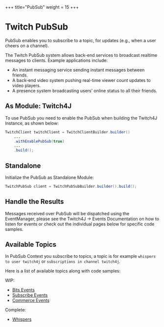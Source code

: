 +++
title="PubSub"
weight = 15
+++

# Twitch PubSub

PubSub enables you to subscribe to a topic, for updates (e.g., when a user cheers on a channel).

The Twitch PubSub system allows back-end services to broadcast realtime messages to clients. Example applications include:

* An instant messaging service sending instant messages between friends.
* A back-end video system pushing real-time viewer count updates to video players.
* A presence system broadcasting users’ online status to all their friends.

## As Module: Twitch4J

To use PubSub you need to enable the PubSub when building the Twitch4J Instance, as shown below:

```java
TwitchClient twitchClient = TwitchClientBuilder.builder()
    ...
    .withEnablePubSub(true)
    ...
    .build();
```

## Standalone

Initialize the PubSub as Standalone Module:

```java
TwitchPubSub client = TwitchPubSubBuilder.builder().build();
```

## Handle the Results

Messages received over PubSub will be dispatched using the EventManager, please see the Twitch4J -> Events Documentation on how to listen for events or check out the individual pages below for specific code samples.

## Available Topics

In PubSub Context you subscribe to topics, a topic is for example `whispers to user twitch4j` or `subscriptions in channel twitch4j`.

Here is a list of available topics along with code samples:

WIP:

- [Bits Events](./topic-bits-events)
- [Subscribe Events](./topic-subscribe-events)
- [Commerce Events](./topic-commerce-events)

Complete:

- [Whispers](./topic-whispers)
